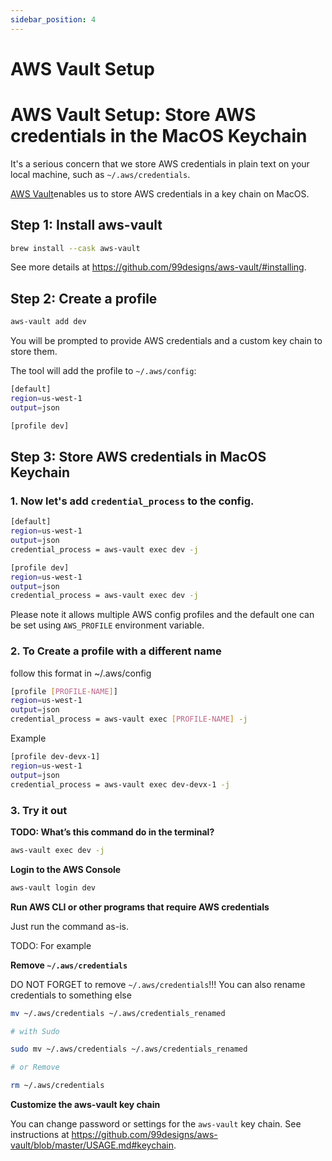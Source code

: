 ```yaml
---
sidebar_position: 4
---
```


# AWS Vault Setup

# AWS Vault Setup: Store AWS credentials in the MacOS Keychain

It's a serious concern that we store AWS credentials in plain text on your local
machine, such as `~/.aws/credentials`.

[AWS Vault](https://github.com/99designs/aws-vault)enables us to store AWS
credentials in a key chain on MacOS.

## Step 1: Install aws-vault

```bash
brew install --cask aws-vault
```

See more details at https://github.com/99designs/aws-vault/#installing.

## Step 2: Create a profile

```bash
aws-vault add dev
```

You will be prompted to provide AWS credentials and a custom key chain to store
them.

The tool will add the profile to `~/.aws/config`:

```bash
[default]
region=us-west-1
output=json

[profile dev]
```

## Step 3: Store AWS credentials in MacOS Keychain

### 1. Now let's add `credential_process` to the config.

```bash
[default]
region=us-west-1
output=json
credential_process = aws-vault exec dev -j

[profile dev]
region=us-west-1
output=json
credential_process = aws-vault exec dev -j
```

Please note it allows multiple AWS config profiles and the default one can be
set using `AWS_PROFILE` environment variable.

### 2. To Create a profile with a different name

follow this format in ~/.aws/config

```bash
[profile [PROFILE-NAME]]
region=us-west-1
output=json
credential_process = aws-vault exec [PROFILE-NAME] -j
```

Example

```bash
[profile dev-devx-1]
region=us-west-1
output=json
credential_process = aws-vault exec dev-devx-1 -j
```

### 3. Try it out

**TODO: What’s this command do in the terminal?**

```bash
aws-vault exec dev -j
```

**Login to the AWS Console**

```bash
aws-vault login dev
```

**Run AWS CLI or other programs that require AWS credentials**

Just run the command as-is.

TODO: For example

**Remove `~/.aws/credentials`**

DO NOT FORGET to remove `~/.aws/credentials`!!!
You can also rename credentials to something else

```bash
mv ~/.aws/credentials ~/.aws/credentials_renamed

# with Sudo

sudo mv ~/.aws/credentials ~/.aws/credentials_renamed

# or Remove

rm ~/.aws/credentials
```

**Customize the aws-vault key chain**

You can change password or settings for the `aws-vault` key chain. See
instructions at
https://github.com/99designs/aws-vault/blob/master/USAGE.md#keychain.
